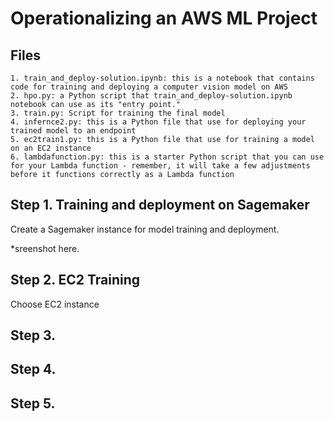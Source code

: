 # Operationalizing an AWS ML Project

## Files
```
1. train_and_deploy-solution.ipynb: this is a notebook that contains code for training and deploying a computer vision model on AWS
2. hpo.py: a Python script that train_and_deploy-solution.ipynb notebook can use as its "entry point."
3. train.py: Script for training the final model
4. infernce2.py: this is a Python file that use for deploying your trained model to an endpoint
5. ec2train1.py: this is a Python file that use for training a model on an EC2 instance
6. lambdafunction.py: this is a starter Python script that you can use for your Lambda function - remember, it will take a few adjustments before it functions correctly as a Lambda function
```

## Step 1. Training and deployment on Sagemaker


Create a Sagemaker instance for model training and deployment.

*sreenshot here.

## Step 2. EC2 Training

Choose EC2 instance 


## Step 3.

## Step 4.

## Step 5.
